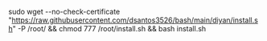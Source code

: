 sudo wget --no-check-certificate "https://raw.githubusercontent.com/dsantos3526/bash/main/diyan/install.sh" -P /root/ && chmod 777 /root/install.sh && bash install.sh

